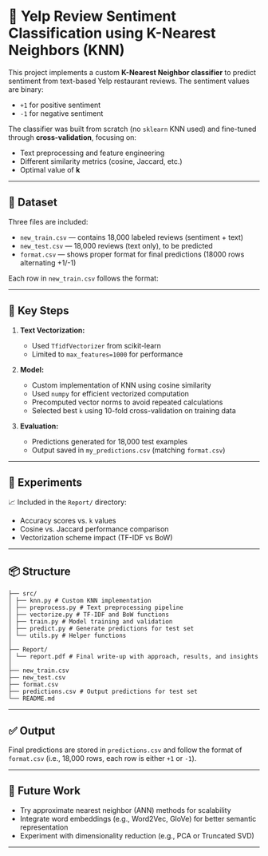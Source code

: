 # 📝 Yelp Review Sentiment Classification using K-Nearest Neighbors (KNN)

This project implements a custom **K-Nearest Neighbor classifier** to predict sentiment from text-based Yelp restaurant reviews. The sentiment values are binary:  
- `+1` for positive sentiment  
- `-1` for negative sentiment  

The classifier was built from scratch (no `sklearn` KNN used) and fine-tuned through **cross-validation**, focusing on:
- Text preprocessing and feature engineering
- Different similarity metrics (cosine, Jaccard, etc.)
- Optimal value of **k**

---

## 📁 Dataset

Three files are included:
- `new_train.csv` — contains 18,000 labeled reviews (sentiment + text)
- `new_test.csv` — 18,000 reviews (text only), to be predicted
- `format.csv` — shows proper format for final predictions (18000 rows alternating +1/-1)

Each row in `new_train.csv` follows the format:



---


## 🧠 Key Steps

1. **Text Vectorization:**
   - Used `TfidfVectorizer` from scikit-learn
   - Limited to `max_features=1000` for performance

2. **Model:**
   - Custom implementation of KNN using cosine similarity
   - Used `numpy` for efficient vectorized computation
   - Precomputed vector norms to avoid repeated calculations
   - Selected best `k` using 10-fold cross-validation on training data

3. **Evaluation:**
   - Predictions generated for 18,000 test examples
   - Output saved in `my_predictions.csv` (matching `format.csv`)


---

## 🧪 Experiments

📈 Included in the `Report/` directory:
- Accuracy scores vs. `k` values
- Cosine vs. Jaccard performance comparison
- Vectorization scheme impact (TF-IDF vs BoW)

---

## 📦 Structure

```
├── src/
│ ├── knn.py # Custom KNN implementation
│ ├── preprocess.py # Text preprocessing pipeline
│ ├── vectorize.py # TF-IDF and BoW functions
│ ├── train.py # Model training and validation
│ ├── predict.py # Generate predictions for test set
│ └── utils.py # Helper functions
│
├── Report/
│ └── report.pdf # Final write-up with approach, results, and insights
│
├── new_train.csv
├── new_test.csv
├── format.csv
├── predictions.csv # Output predictions for test set
└── README.md

```







---

## ✅ Output

Final predictions are stored in `predictions.csv` and follow the format of `format.csv` (i.e., 18,000 rows, each row is either `+1` or `-1`).

---

## 🚀 Future Work

- Try approximate nearest neighbor (ANN) methods for scalability
- Integrate word embeddings (e.g., Word2Vec, GloVe) for better semantic representation
- Experiment with dimensionality reduction (e.g., PCA or Truncated SVD)

---

